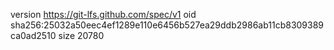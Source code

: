 version https://git-lfs.github.com/spec/v1
oid sha256:25032a50eec4ef1289e110e6456b527ea29ddb2986ab11cb8309389ca0ad2510
size 20780
